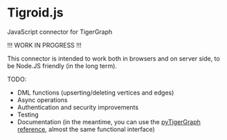 # Tigroid.js
JavaScript connector for TigerGraph

!!! WORK IN PROGRESS !!!

This connector is intended to work both in browsers and on server side, to be Node.JS friendly (in the long term).

TODO:
* DML functions (upserting/deleting vertices and edges)
* Async operations
* Authentication and security improvements
* Testing
* Documentation (in the meantime, you can use the [pyTigerGraph reference](https://github.com/szb-tg/pyTigerGraph/blob/master/docs/Functions.md), almost the same functional interface)
